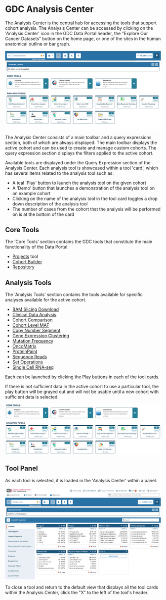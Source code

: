 # GDC Analysis Center


The Analysis Center is the central hub for accessing the tools that support cohort analysis. The Analysis Center can be accessed by clicking on the 'Analysis Center' icon in the GDC Data Portal header, the "Explore Our Cancer Datasets" button on the home page, or  one of the sites in the human anatomical outline or bar graph.

[![Analysis Center View](images/FullAnalysisCenter.png)](images/FullAnalysisCenter.png "Click to see the full image.")

The Analysis Center consists of a main toolbar and a query expressions section, both of which are always displayed. The main toolbar displays the active cohort and can be used to create and manage custom cohorts. The query expression section displays the filters applied to the active cohort.

Available tools are displayed under the Query Expression section of the Analysis Center. Each analysis tool is showcased within a tool 'card', which has several items related to the analysis tool such as:

* A teal 'Play' button to launch the analysis tool on the given cohort
* A 'Demo' button that launches a demonstration of the analysis tool on an example cohort
* Clicking on the name of the analysis tool in the tool card toggles a drop down description of the analysis tool
* The number of cases from the cohort that the analysis will be performed on is at the bottom of the card

## Core Tools ##

The 'Core Tools' section contains the GDC tools that constitute the main functionality of the Data Portal.

* [Projects](Projects.md) tool
* [Cohort Builder](cohort_builder.md)
* [Repository](Repository.md)

## Analysis Tools ##

The 'Analysis Tools' section contains the tools available for specific analyses available for the active cohort.

* [BAM Slicing Download](BAMslicing.md)
* [Clinical Data Analysis](clinical_data_analysis.md)
* [Cohort Comparison](cohort_comparison.md)
* [Cohort Level MAF](cohortMAF.md)
* [Copy Number Segment](CNVtool.md)
* [Gene Expression Clustering](gene_expression_clustering.md)
* [Mutation Frequency](mutation_frequency.md)
* [OncoMatrix](oncomatrix.md)
* [ProteinPaint](proteinpaint_lollipop.md)
* [Sequence Reads](proteinpaint_bam.md)
* [Set Operations](set_operations.md)
* [Single Cell RNA-seq](scRNA.md)

Each can be launched by clicking the Play buttons in each of the tool cards.

If there is not sufficient data in the active cohort to use a particular tool, the play button will be grayed out and will not be usable until a new cohort with sufficient data is selected.

[![Analysis Center Tools](images/AnalysisCenterTools.png)](images/AnalysisCenterTool.png "Click to see the full image.")

## Tool Panel

As each tool is selected, it is loaded in the 'Analysis Center' within a panel.

[![Analysis Center Tools Panel](images/CohortBuilderQuickStart.png)](images/CohortBuilderQuickStart.png "Click to see the full image.")

To close a tool and return to the default view that displays all the tool cards within the Analysis Center, click the "X" to the left of the tool's header.

